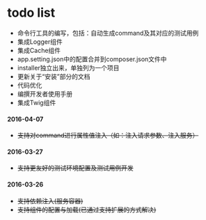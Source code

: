 # todo list

* 命令行工具的编写，包括：自动生成command及其对应的测试用例
* 集成Logger组件
* 集成Cache组件
* app.setting.json中的配置合并到composer.json文件中
* installer独立出来，单独列为一个项目
* 更新关于“安装”部分的文档
* 代码优化
* 编撰开发者使用手册
* 集成Twig组件

#### 2016-04-07

* ~~支持对command进行属性值注入（如：注入请求参数、注入服务）~~

#### 2016-03-27

* ~~支持更友好的测试环境配置及测试用例开发~~

#### 2016-03-26

* ~~支持依赖注入(服务容器)~~
* ~~支持组件的配置与加载(已通过支持扩展的方式解决)~~